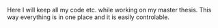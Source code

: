 Here I will keep all my code etc. while working on my master thesis. This way everything is in one place and it is easily controlable. 
